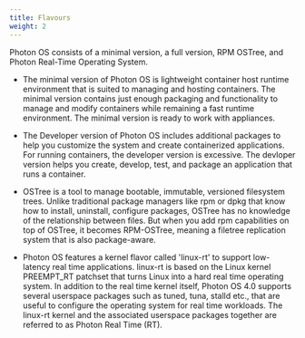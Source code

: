 ```yaml
---
title: Flavours
weight: 2
---
```


Photon OS consists of a minimal version, a full version, RPM OSTree, and Photon Real-Time Operating System.


- The minimal version of Photon OS is lightweight container host runtime environment that is suited to managing and hosting containers. The minimal version contains just enough packaging and functionality to manage and modify containers while remaining a fast runtime environment. The minimal version is ready to work with appliances. 


- The Developer version of Photon OS includes additional packages to help you customize the system and create containerized applications. For running containers, the developer version is excessive. The devloper version helps you create, develop, test, and package an application that runs a container. 

- OSTree is a tool to manage bootable, immutable, versioned filesystem trees. Unlike traditional package managers like rpm or dpkg that know how to install, uninstall, configure packages, OSTree has no knowledge of the relationship between files. But when you add rpm capabilities on top of OSTree, it becomes RPM-OSTree, meaning a filetree replication system that is also package-aware.

- Photon OS features a kernel flavor called 'linux-rt' to support low-latency real time applications. linux-rt is based on the Linux kernel PREEMPT_RT patchset that turns Linux into a hard real time operating system. In addition to the real time kernel itself, Photon OS 4.0 supports several userspace packages such as tuned, tuna, stalld etc., that are useful to configure the operating system for real time workloads. The linux-rt kernel and the associated userspace packages together are referred to as Photon Real Time (RT).
